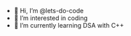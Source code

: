 - 👋 Hi, I’m @lets-do-code
- 👀 I’m interested in coding 
- 🌱 I’m currently learning DSA with C++

<!---
lets-do-code/lets-do-code is a ✨ special ✨ repository because its `README.md` (this file) appears on your GitHub profile.
You can click the Preview link to take a look at your changes.
--->
